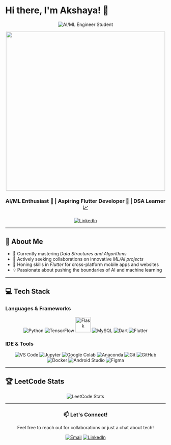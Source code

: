 # Hi there, I'm Akshaya! 👋

<div align="center">
  
  ![AI/ML Engineer Student](https://img.shields.io/badge/AI%2FML-Engineer%20Student-blueviolet?style=for-the-badge)
  
  <img src="https://i.giphy.com/media/v1.Y2lkPTc5MGI3NjExZ2RkbjNlNGF0ZG9jd2cxNTdqMTlseG90OGNidjJxOGZ6bmtqdDFlMiZlcD12MV9pbnRlcm5hbF9naWZfYnlfaWQmY3Q9Zw/8ydGiyf5Fr1nVb0J0C/giphy.gif" width="500"/>

  ### AI/ML Enthusiast 🤖 | Aspiring Flutter Developer 📱 | DSA Learner 📈

  [![LinkedIn](https://img.shields.io/badge/LinkedIn-0077B5?style=for-the-badge&logo=linkedin&logoColor=white)](https://www.linkedin.com/in/akshaya-siva-02aa43282)
  
</div>

---

## 🌟 About Me

- 🌱 Currently mastering *Data Structures and Algorithms*
- 👯 Actively seeking collaborations on innovative *ML/AI projects*
- 🍁 Honing skills in *Flutter* for cross-platform mobile apps and websites
- 💡 Passionate about pushing the boundaries of AI and machine learning

---

## 💻 Tech Stack

### Languages & Frameworks
<p align="center">
  <img src="https://img.icons8.com/color/48/000000/python.png" alt="Python" title="Python"/>
  <img src="https://img.icons8.com/color/48/000000/tensorflow.png" alt="TensorFlow" title="TensorFlow"/>
  <img src="https://img.icons8.com/ios-filled/50/flask.png" alt="Flask" title="Flask" width="48" height="48"/>
  <img src="https://img.icons8.com/color/48/mysql-logo.png" alt="MySQL" title="MySQL"/>
  <img src="https://img.icons8.com/color/48/dart.png" alt="Dart" title="Dart"/>
  <img src="https://img.icons8.com/color/48/flutter.png" alt="Flutter" title="Flutter"/>
</p>

### IDE & Tools
<p align="center">
  <img src="https://img.icons8.com/color/48/visual-studio-code-2019.png" alt="VS Code" title="VS Code"/>
  <img src="https://img.icons8.com/fluency/48/jupyter.png" alt="Jupyter" title="Jupyter"/>
  <img src="https://img.icons8.com/color/48/google-colab.png" alt="Google Colab" title="Google Colab"/>
  <img src="https://img.icons8.com/fluency/48/anaconda--v2.png" alt="Anaconda" title="Anaconda"/>
  <img src="https://img.icons8.com/color/48/git.png" alt="Git" title="Git"/>
  <img src="https://img.icons8.com/material-outlined/48/github.png" alt="GitHub" title="GitHub"/>
  <img src="https://img.icons8.com/fluency/48/docker.png" alt="Docker" title="Docker"/>
  <img src="https://img.icons8.com/color/48/android-studio--v2.png" alt="Android Studio" title="Android Studio"/>
  <img src="https://img.icons8.com/color/48/figma--v1.png" alt="Figma" title="Figma"/>
</p>

---

## 🏆 LeetCode Stats

<div align="center">
  
  ![LeetCode Stats](https://leetcard.jacoblin.cool/achu09?theme=unicorn&font=Marcellus)
  
</div>

---

<div align="center">

  ### 📫 Let's Connect!
  
  Feel free to reach out for collaborations or just a chat about tech!

  [![Email](https://img.shields.io/badge/Email-D14836?style=for-the-badge&logo=gmail&logoColor=white)](mailto:achunagu0923@gmail.com)
  [![LinkedIn](https://img.shields.io/badge/LinkedIn-0077B5?style=for-the-badge&logo=linkedin&logoColor=white)](https://www.linkedin.com/in/akshaya-siva-02aa43282)

</div>

